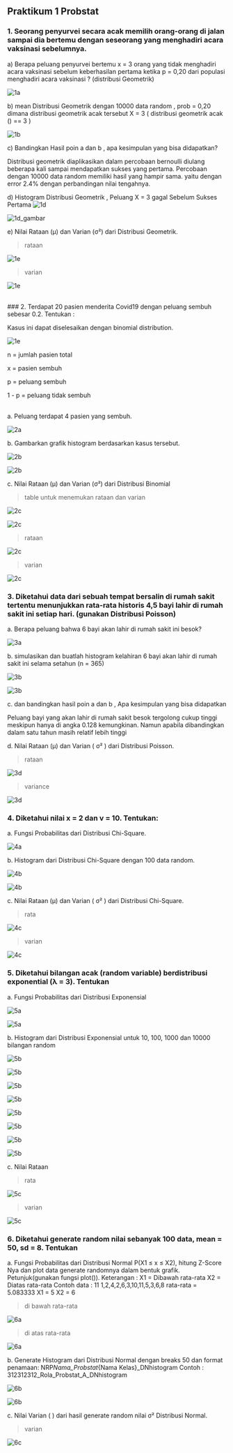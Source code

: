 ## Praktikum 1 Probstat

### 1. Seorang penyurvei secara acak memilih orang-orang di jalan sampai dia bertemu dengan seseorang yang menghadiri acara vaksinasi sebelumnya.

a) Berapa peluang penyurvei bertemu x = 3 orang yang tidak menghadiri acara vaksinasi sebelum keberhasilan pertama ketika p = 0,20 dari populasi menghadiri acara vaksinasi ?
(distribusi Geometrik)

![1a](/1/1a.png)

b) mean Distribusi Geometrik dengan 10000 data random , prob = 0,20 dimana distribusi
geometrik acak tersebut X = 3 ( distribusi geometrik acak () == 3 )

![1b](/1/1b.png)

c) Bandingkan Hasil poin a dan b , apa kesimpulan yang bisa didapatkan?

Distribusi geometrik diaplikasikan dalam percobaan bernoulli diulang beberapa kali sampai mendapatkan sukses yang pertama. Percobaan dengan 10000 data random memiliki hasil yang hampir sama. yaitu dengan error 2.4% dengan perbandingan nilai tengahnya.

d) Histogram Distribusi Geometrik , Peluang X = 3 gagal Sebelum Sukses Pertama
![1d](1/1d.png)

![1d_gambar](1/1d_gambar.png)

e) Nilai Rataan (μ) dan Varian (σ²) dari Distribusi Geometrik.

> rataan

![1e](1/1e-rataan.png)

> varian

![1e](1/1e-varian.png)

<br>
### 2. Terdapat 20 pasien menderita Covid19 dengan peluang sembuh sebesar 0.2. Tentukan :

Kasus ini dapat diselesaikan dengan binomial distribution.

![1e](2/binomial-distribution.png)

n = jumlah pasien total

x = pasien sembuh

p = peluang sembuh

1 - p = peluang tidak sembuh

<br>
a. Peluang terdapat 4 pasien yang sembuh.

![2a](2/2a.png)

b. Gambarkan grafik histogram berdasarkan kasus tersebut.

![2b](2/2b.png)

![2b](2/2b-grafik.png)

c. Nilai Rataan (μ) dan Varian (σ²) dari Distribusi Binomial

> table untuk menemukan rataan dan varian

![2c](2/2c-table_init.png)

![2c](2/2c-table_explain.png)

> rataan

![2c](2/2c-mean.png)

> varian

![2c](2/2c-variance.png)

### 3. Diketahui data dari sebuah tempat bersalin di rumah sakit tertentu menunjukkan rata-rata historis 4,5 bayi lahir di rumah sakit ini setiap hari. (gunakan Distribusi Poisson)

a. Berapa peluang bahwa 6 bayi akan lahir di rumah sakit ini besok?

![3a](3/3a.png)

b. simulasikan dan buatlah histogram kelahiran 6 bayi akan lahir di rumah sakit ini selama setahun (n = 365)

![3b](3/3b.png)

![3b](3/3b-grafik.png)

c. dan bandingkan hasil poin a dan b , Apa kesimpulan yang bisa didapatkan

Peluang bayi yang akan lahir di rumah sakit besok tergolong cukup tinggi meskipun hanya di angka 0.128 kemungkinan. Namun apabila dibandingkan dalam satu tahun masih relatif lebih tinggi

d. Nilai Rataan (μ) dan Varian ( σ² ) dari Distribusi Poisson.

> rataan

![3d](3/3d-mean.png)

> variance

![3d](3/3d-variance.png)

### 4. Diketahui nilai x = 2 dan v = 10. Tentukan:

a. Fungsi Probabilitas dari Distribusi Chi-Square.

![4a](4/4a.png)

b. Histogram dari Distribusi Chi-Square dengan 100 data random.

![4b](4/4b.png)

![4b](4/4b-grafik.png)

c. Nilai Rataan (μ) dan Varian ( σ² ) dari Distribusi Chi-Square.

> rata

![4c](4/4c-mean.png)

> varian

![4c](4/4c-variance.png)

### 5. Diketahui bilangan acak (random variable) berdistribusi exponential (λ = 3). Tentukan

a. Fungsi Probabilitas dari Distribusi Exponensial

![5a](5/5a.png)

![5a](5/5a-function.png)

b. Histogram dari Distribusi Exponensial untuk 10, 100, 1000 dan 10000 bilangan random

![5b](5/5b-10.png)

![5b](5/5b-10-histogram.png)

![5b](5/5b-100.png)

![5b](5/5b-100-histogram.png)

![5b](5/5b-1000.png)

![5b](5/5b-1000-histogram.png)

![5b](5/5b-10000.png)

![5b](5/5b-10000-histogram.png)

c. Nilai Rataan

> rata

![5c](5/5c-mean.png)

> varian

![5c](5/5c-variance.png)

### 6. Diketahui generate random nilai sebanyak 100 data, mean = 50, sd = 8. Tentukan

a. Fungsi Probabilitas dari Distribusi Normal P(X1 ≤ x ≤ X2), hitung Z-Score Nya dan plot
data generate randomnya dalam bentuk grafik. Petunjuk(gunakan fungsi plot()).
Keterangan :
X1 = Dibawah rata-rata
X2 = Diatas rata-rata
Contoh data :
11
1,2,4,2,6,3,10,11,5,3,6,8
rata-rata = 5.083333
X1 = 5
X2 = 6

> di bawah rata-rata

![6a](6/6a-lower.png)

> di atas rata-rata

![6a](6/6a-not-lower.png)

b. Generate Histogram dari Distribusi Normal dengan breaks 50 dan format penamaan:
NRP*Nama_Probstat*{Nama Kelas}\_DNhistogram
Contoh :
312312312_Rola_Probstat_A_DNhistogram

![6b](6/6b.png)

![6b](6/6b-histogram.png)

c. Nilai Varian ( ) dari hasil generate random nilai σ² Distribusi Normal.

> varian

![6c](6/6c-variance.png)

